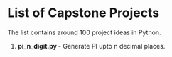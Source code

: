 # List of Capstone Projects

The list contains around 100 project ideas in Python.

1. <b> pi_n_digit.py </b> - Generate PI upto n decimal places.
